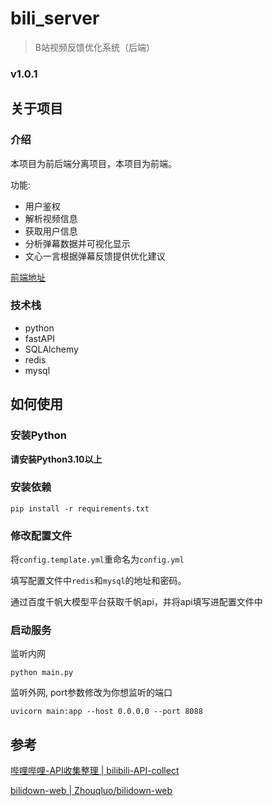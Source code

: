# bili_server

> B站视频反馈优化系统（后端）

### v1.0.1

## 关于项目

### 介绍

本项目为前后端分离项目，本项目为前端。

功能:
- 用户鉴权
- 解析视频信息
- 获取用户信息
- 分析弹幕数据并可视化显示
- 文心一言根据弹幕反馈提供优化建议

[前端地址](https://github.com/z5882852/bili_web)

### 技术栈

- python
- fastAPI
- SQLAlchemy
- redis
- mysql

## 如何使用

### 安装Python

**请安装Python3.10以上**

### 安装依赖
```shell
pip install -r requirements.txt
```

### 修改配置文件

将`config.template.yml`重命名为`config.yml`

填写配置文件中`redis`和`mysql`的地址和密码。

通过百度千帆大模型平台获取千帆api，并将api填写进配置文件中

### 启动服务

监听内网
```shell
python main.py
```

监听外网, port参数修改为你想监听的端口
```shell
uvicorn main:app --host 0.0.0.0 --port 8088
```


## 参考

[哔哩哔哩-API收集整理 | bilibili-API-collect](https://github.com/SocialSisterYi/bilibili-API-collect)

[bilidown-web | Zhouqluo/bilidown-web](https://github.com/Zhouqluo/bilidown-web)

